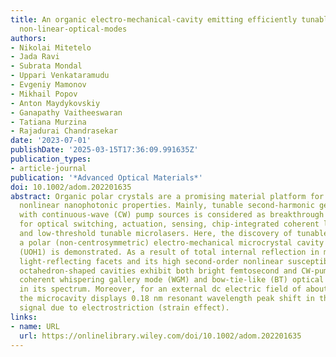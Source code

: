 ```yaml
---
title: An organic electro-mechanical-cavity emitting efficiently tunable, continuous-wave-pumped
  non-linear-optical-modes
authors:
- Nikolai Mitetelo
- Jada Ravi
- Subrata Mondal
- Uppari Venkataramudu
- Evgeniy Mamonov
- Mikhail Popov
- Anton Maydykovskiy
- Ganapathy Vaitheeswaran
- Tatiana Murzina
- Rajadurai Chandrasekar
date: '2023-07-01'
publishDate: '2025-03-15T17:36:09.991635Z'
publication_types:
- article-journal
publication: '*Advanced Optical Materials*'
doi: 10.1002/adom.202201635
abstract: Organic polar crystals are a promising material platform for achieving unique
  nonlinear nanophotonic properties. Mainly, tunable second-harmonic generation (SHG)
  with continuous-wave (CW) pump sources is considered as breakthrough technology
  for optical switching, actuation, sensing, chip-integrated coherent light sources,
  and low-threshold tunable microlasers. Here, the discovery of tunable CW SHG in
  a polar (non-centrosymmetric) electro-mechanical microcrystal cavity of 4-(4-(methylthio)phenyl)-2,6-di(1H-pyrazol-1-yl)pyridine
  (UOH1) is demonstrated. As a result of total internal reflection in mirror-like
  light-reflecting facets and its high second-order nonlinear susceptibility, the
  octahedron-shaped cavities exhibit both bright femtosecond and CW-pumped SHG with
  coherent whispering gallery mode (WGM) and bow-tie-like (BT) optical modes excited
  in its spectrum. Moreover, for an external dc electric field of about 23 kV cm−1
  the microcavity displays 0.18 nm resonant wavelength peak shift in the second harmonic
  signal due to electrostriction (strain effect).
links:
- name: URL
  url: https://onlinelibrary.wiley.com/doi/10.1002/adom.202201635
---
```

